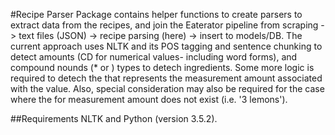 #Recipe Parser
Package contains helper functions to create parsers to extract data from the recipes, and join the Eaterator pipeline
from scraping -> text files (JSON) -> recipe parsing (here) -> insert to models/DB. The current approach uses NLTK
and its POS tagging and sentence chunking to detect amounts (CD for numerical values- including word forms), and
compound nounds (<JJ>*<NN> or <NNP>) types to detech ingredients. Some more logic is required to detech the <NN>
that represents the measurement amount <NN> associated with the <CD> value. Also, special consideration may also be
required for the case where the <NN> for measurement amount does not exist (i.e. '3 lemons').

##Requirements
NLTK and Python (version 3.5.2).
